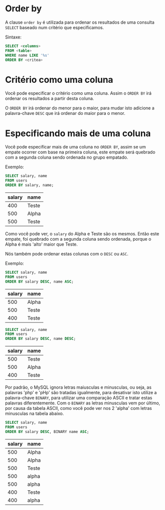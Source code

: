 # Order by

A clause `order by` é utilizada para ordenar os resultados de uma consulta `SELECT` baseado num critério que especificamos.

Sintaxe:

```sql
SELECT <columns>
FROM <table>
WHERE name LIKE '%s'
ORDER BY <critea>
```

# Critério como uma coluna

Você pode especificar o critério como uma coluna. Assim o `ORDER BY` irá ordenar os resultados a partir desta coluna.

O `ORDER BY` irá ordenar do menor para o maior, para mudar isto adicione a palavra-chave `DESC` que irá ordenar do maior para o menor.

# Especificando mais de uma coluna

Você pode especificar mais de uma coluna no `ORDER BY`, assim se um empate ocorrer com base na primeira coluna, este empate será quebrado com a segunda coluna sendo ordenada no grupo empatado.

Exemplo:

```sql
SELECT salary, name
FROM users
ORDER BY salary, name;
```

| salary | name  |
|--------|-------|
| 400    | Teste |
| 500    | Alpha |
| 500    | Teste |

Como você pode ver, o `salary` do Alpha e Teste são os mesmos. Então este empate, foi quebrado com a segunda coluna sendo ordenada, porque o Alpha é mais 'alto' maior que Teste.

Nós também pode ordenar estas colunas com o `DESC` ou `ASC`.

Exemplo:

```sql
SELECT salary, name
FROM users
ORDER BY salary DESC, name ASC;
```

| salary | name  |
|--------|-------|
| 500    | Alpha |
| 500    | Teste |
| 400    | Teste |

```sql
SELECT salary, name
FROM users
ORDER BY salary DESC, name DESC;
```

| salary | name  |
|--------|-------|
| 500    | Teste |
| 500    | Alpha |
| 400    | Teste |

Por padrão, o MySQL ignora letras maiusculas e minusculas, ou seja, as palavras 'php' e 'pHp' são tratadas igualmente, para desativar isto utilize a palavra-chave `BINARY`, para utilizar uma comparação ASCII e tratar estas palavras diferentemente. Com o `BINARY` as letras minusculas vem por último, por causa da tabela ASCII, como você pode ver nos 2 'alpha' com letras minusculas na tabela abaixo.

```sql
SELECT salary, name
FROM users
ORDER BY salary DESC, BINARY name ASC;
```

| salary | name  |
|--------|-------|
| 500    | Alpha | 
| 500    | Alpha |
| 500    | Teste |
| 500    | alpha | 
| 500    | alpha |
| 400    | Teste |
| 400    | alpha |